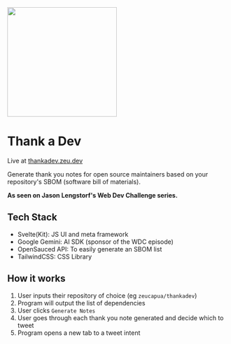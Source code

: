 <img src="/static/turkeydev.png" style="width: 250px; height: 250px;"/>

# Thank a Dev

Live at <a href="https://thankadev.zeu.dev">thankadev.zeu.dev</a>

Generate thank you notes for open source maintainers based on your repository's SBOM (software bill of materials).

**As seen on Jason Lengstorf's Web Dev Challenge series.**

## Tech Stack
- Svelte(Kit): JS UI and meta framework
- Google Gemini: AI SDK (sponsor of the WDC episode)
- OpenSauced API: To easily generate an SBOM list
- TailwindCSS: CSS Library

## How it works
1. User inputs their repository of choice (eg `zeucapua/thankadev`)
2. Program will output the list of dependencies
3. User clicks `Generate Notes`
4. User goes through each thank you note generated and decide which to tweet
5. Program opens a new tab to a tweet intent
